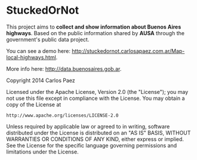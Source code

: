 StuckedOrNot
============

This project aims to **collect and show information about Buenos Aires highways**. Based on the public information shared by **AUSA** through the government's public data project.

You can see a demo here: http://stuckedornot.carlosapaez.com.ar/Map-local-highways.html.

More info here: http://data.buenosaires.gob.ar.


Copyright 2014 Carlos Paez

Licensed under the Apache License, Version 2.0 (the "License");
you may not use this file except in compliance with the License.
You may obtain a copy of the License at

    http://www.apache.org/licenses/LICENSE-2.0

Unless required by applicable law or agreed to in writing, software
distributed under the License is distributed on an "AS IS" BASIS,
WITHOUT WARRANTIES OR CONDITIONS OF ANY KIND, either express or implied.
See the License for the specific language governing permissions and
limitations under the License.
